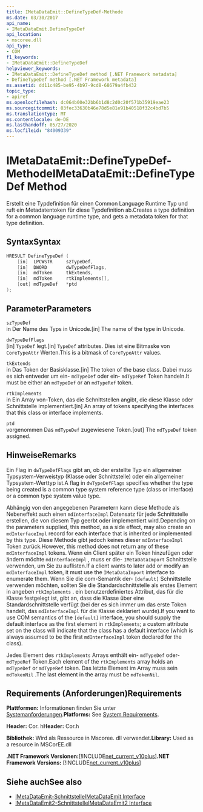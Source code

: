 ```yaml
---
title: IMetaDataEmit::DefineTypeDef-Methode
ms.date: 03/30/2017
api_name:
- IMetaDataEmit.DefineTypeDef
api_location:
- mscoree.dll
api_type:
- COM
f1_keywords:
- IMetaDataEmit::DefineTypeDef
helpviewer_keywords:
- IMetaDataEmit::DefineTypeDef method [.NET Framework metadata]
- DefineTypeDef method [.NET Framework metadata]
ms.assetid: dd11c485-be95-4b97-9cd8-68679a4fb432
topic_type:
- apiref
ms.openlocfilehash: dc064b00e32bb6b1d8c2d0c20f571b35919eae23
ms.sourcegitcommit: 03fec33630b46e78d5e81e91b40518f32c4bd7b5
ms.translationtype: MT
ms.contentlocale: de-DE
ms.lasthandoff: 05/27/2020
ms.locfileid: "84009339"
---
```

# <a name="imetadataemitdefinetypedef-method"></a><span data-ttu-id="12b9c-102">IMetaDataEmit::DefineTypeDef-Methode</span><span class="sxs-lookup"><span data-stu-id="12b9c-102">IMetaDataEmit::DefineTypeDef Method</span></span>
<span data-ttu-id="12b9c-103">Erstellt eine Typdefinition für einen Common Language Runtime Typ und ruft ein Metadatentoken für diese Typdefinition ab.</span><span class="sxs-lookup"><span data-stu-id="12b9c-103">Creates a type definition for a common language runtime type, and gets a metadata token for that type definition.</span></span>  
  
## <a name="syntax"></a><span data-ttu-id="12b9c-104">Syntax</span><span class="sxs-lookup"><span data-stu-id="12b9c-104">Syntax</span></span>  
  
```cpp  
HRESULT DefineTypeDef (
    [in]  LPCWSTR     szTypeDef,
    [in]  DWORD       dwTypeDefFlags,
    [in]  mdToken     tkExtends,
    [in]  mdToken     rtkImplements[],
    [out] mdTypeDef   *ptd  
);  
```  
  
## <a name="parameters"></a><span data-ttu-id="12b9c-105">Parameter</span><span class="sxs-lookup"><span data-stu-id="12b9c-105">Parameters</span></span>  
 `szTypeDef`  
 <span data-ttu-id="12b9c-106">in Der Name des Typs in Unicode.</span><span class="sxs-lookup"><span data-stu-id="12b9c-106">[in] The name of the type in Unicode.</span></span>  
  
 `dwTypeDefFlags`  
 <span data-ttu-id="12b9c-107">[in] `TypeDef` legt.</span><span class="sxs-lookup"><span data-stu-id="12b9c-107">[in] `TypeDef` attributes.</span></span> <span data-ttu-id="12b9c-108">Dies ist eine Bitmaske von `CoreTypeAttr` Werten.</span><span class="sxs-lookup"><span data-stu-id="12b9c-108">This is a bitmask of `CoreTypeAttr` values.</span></span>  
  
 `tkExtends`  
 <span data-ttu-id="12b9c-109">in Das Token der Basisklasse.</span><span class="sxs-lookup"><span data-stu-id="12b9c-109">[in] The token of the base class.</span></span> <span data-ttu-id="12b9c-110">Dabei muss es sich entweder um ein- `mdTypeDef` oder ein- `mdTypeRef` Token handeln.</span><span class="sxs-lookup"><span data-stu-id="12b9c-110">It must be either an `mdTypeDef` or an `mdTypeRef` token.</span></span>  
  
 `rtkImplements`  
 <span data-ttu-id="12b9c-111">in Ein Array von-Token, das die Schnittstellen angibt, die diese Klasse oder Schnittstelle implementiert.</span><span class="sxs-lookup"><span data-stu-id="12b9c-111">[in] An array of tokens specifying the interfaces that this class or interface implements.</span></span>  
  
 `ptd`  
 <span data-ttu-id="12b9c-112">vorgenommen Das `mdTypeDef` zugewiesene Token.</span><span class="sxs-lookup"><span data-stu-id="12b9c-112">[out] The `mdTypeDef` token assigned.</span></span>  
  
## <a name="remarks"></a><span data-ttu-id="12b9c-113">Hinweise</span><span class="sxs-lookup"><span data-stu-id="12b9c-113">Remarks</span></span>  
 <span data-ttu-id="12b9c-114">Ein Flag in `dwTypeDefFlags` gibt an, ob der erstellte Typ ein allgemeiner Typsystem-Verweistyp (Klasse oder Schnittstelle) oder ein allgemeiner Typsystem-Werttyp ist.</span><span class="sxs-lookup"><span data-stu-id="12b9c-114">A flag in `dwTypeDefFlags` specifies whether the type being created is a common type system reference type (class or interface) or a common type system value type.</span></span>  
  
 <span data-ttu-id="12b9c-115">Abhängig von den angegebenen Parametern kann diese Methode als Nebeneffekt auch einen `mdInterfaceImpl` Datensatz für jede Schnittstelle erstellen, die von diesem Typ geerbt oder implementiert wird.</span><span class="sxs-lookup"><span data-stu-id="12b9c-115">Depending on the parameters supplied, this method, as a side effect, may also create an `mdInterfaceImpl` record for each interface that is inherited or implemented by this type.</span></span> <span data-ttu-id="12b9c-116">Diese Methode gibt jedoch keines dieser `mdInterfaceImpl` Token zurück.</span><span class="sxs-lookup"><span data-stu-id="12b9c-116">However, this method does not return any of these `mdInterfaceImpl` tokens.</span></span> <span data-ttu-id="12b9c-117">Wenn ein Client später ein Token hinzufügen oder ändern möchte `mdInterfaceImpl` , muss er die- `IMetaDataImport` Schnittstelle verwenden, um Sie zu auflisten.</span><span class="sxs-lookup"><span data-stu-id="12b9c-117">If a client wants to later add or modify an `mdInterfaceImpl` token, it must use the `IMetaDataImport` interface to enumerate them.</span></span> <span data-ttu-id="12b9c-118">Wenn Sie die com-Semantik der- `[default]` Schnittstelle verwenden möchten, sollten Sie die Standardschnittstelle als erstes Element in angeben `rtkImplements` . ein benutzerdefiniertes Attribut, das für die Klasse festgelegt ist, gibt an, dass die Klasse über eine Standardschnittstelle verfügt (bei der es sich immer um das erste Token handelt, das `mdInterfaceImpl` für die Klasse deklariert wurde).</span><span class="sxs-lookup"><span data-stu-id="12b9c-118">If you want to use COM semantics of the `[default]` interface, you should supply the default interface as the first element in `rtkImplements`; a custom attribute set on the class will indicate that the class has a default interface (which is always assumed to be the first `mdInterfaceImpl` token declared for the class).</span></span>  
  
 <span data-ttu-id="12b9c-119">Jedes Element des `rtkImplements` Arrays enthält ein- `mdTypeDef` oder- `mdTypeRef` Token.</span><span class="sxs-lookup"><span data-stu-id="12b9c-119">Each element of the `rtkImplements` array holds an `mdTypeDef` or `mdTypeRef` token.</span></span> <span data-ttu-id="12b9c-120">Das letzte Element im Array muss sein `mdTokenNil` .</span><span class="sxs-lookup"><span data-stu-id="12b9c-120">The last element in the array must be `mdTokenNil`.</span></span>  
  
## <a name="requirements"></a><span data-ttu-id="12b9c-121">Requirements (Anforderungen)</span><span class="sxs-lookup"><span data-stu-id="12b9c-121">Requirements</span></span>  
 <span data-ttu-id="12b9c-122">**Plattformen:** Informationen finden Sie unter [Systemanforderungen](../../get-started/system-requirements.md).</span><span class="sxs-lookup"><span data-stu-id="12b9c-122">**Platforms:** See [System Requirements](../../get-started/system-requirements.md).</span></span>  
  
 <span data-ttu-id="12b9c-123">**Header:** Cor. h</span><span class="sxs-lookup"><span data-stu-id="12b9c-123">**Header:** Cor.h</span></span>  
  
 <span data-ttu-id="12b9c-124">**Bibliothek:** Wird als Ressource in Mscoree. dll verwendet.</span><span class="sxs-lookup"><span data-stu-id="12b9c-124">**Library:** Used as a resource in MSCorEE.dll</span></span>  
  
 <span data-ttu-id="12b9c-125">**.NET Framework Versionen:**[!INCLUDE[net_current_v10plus](../../../../includes/net-current-v10plus-md.md)]</span><span class="sxs-lookup"><span data-stu-id="12b9c-125">**.NET Framework Versions:** [!INCLUDE[net_current_v10plus](../../../../includes/net-current-v10plus-md.md)]</span></span>  
  
## <a name="see-also"></a><span data-ttu-id="12b9c-126">Siehe auch</span><span class="sxs-lookup"><span data-stu-id="12b9c-126">See also</span></span>

- [<span data-ttu-id="12b9c-127">IMetaDataEmit-Schnittstelle</span><span class="sxs-lookup"><span data-stu-id="12b9c-127">IMetaDataEmit Interface</span></span>](imetadataemit-interface.md)
- [<span data-ttu-id="12b9c-128">IMetaDataEmit2-Schnittstelle</span><span class="sxs-lookup"><span data-stu-id="12b9c-128">IMetaDataEmit2 Interface</span></span>](imetadataemit2-interface.md)
